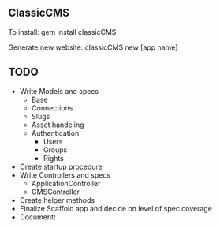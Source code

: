 ## ClassicCMS

To install:
    gem install classicCMS

Generate new website:
    classicCMS new [app name]


## TODO
- Write Models and specs
  + Base
  + Connections
  + Slugs
  - Asset handeling
  - Authentication
    - Users
    - Groups
    - Rights
- Create startup procedure
- Write Controllers and specs
  - ApplicationController
  - CMSController
- Create helper methods
- Finalize Scaffold app and decide on level of spec coverage
- Document!
